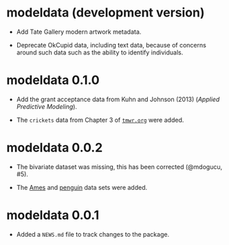 # modeldata (development version)

* Add Tate Gallery modern artwork metadata.

* Deprecate OkCupid data, including text data, because of concerns around such data such as the ability to identify individuals.

# modeldata 0.1.0

* Add the grant acceptance data from Kuhn and Johnson (2013) (_Applied Predictive Modeling_).

* The `crickets` data from Chapter 3 of [`tmwr.org`](https://www.tmwr.org/base-r.html#an-example) were added. 

# modeldata 0.0.2

* The bivariate dataset was missing, this has been corrected (@mdogucu, #5).

* The [Ames](https://github.com/topepo/AmesHousing) and [penguin](https://github.com/allisonhorst/palmerpenguins) data sets were added. 

# modeldata 0.0.1

* Added a `NEWS.md` file to track changes to the package.
